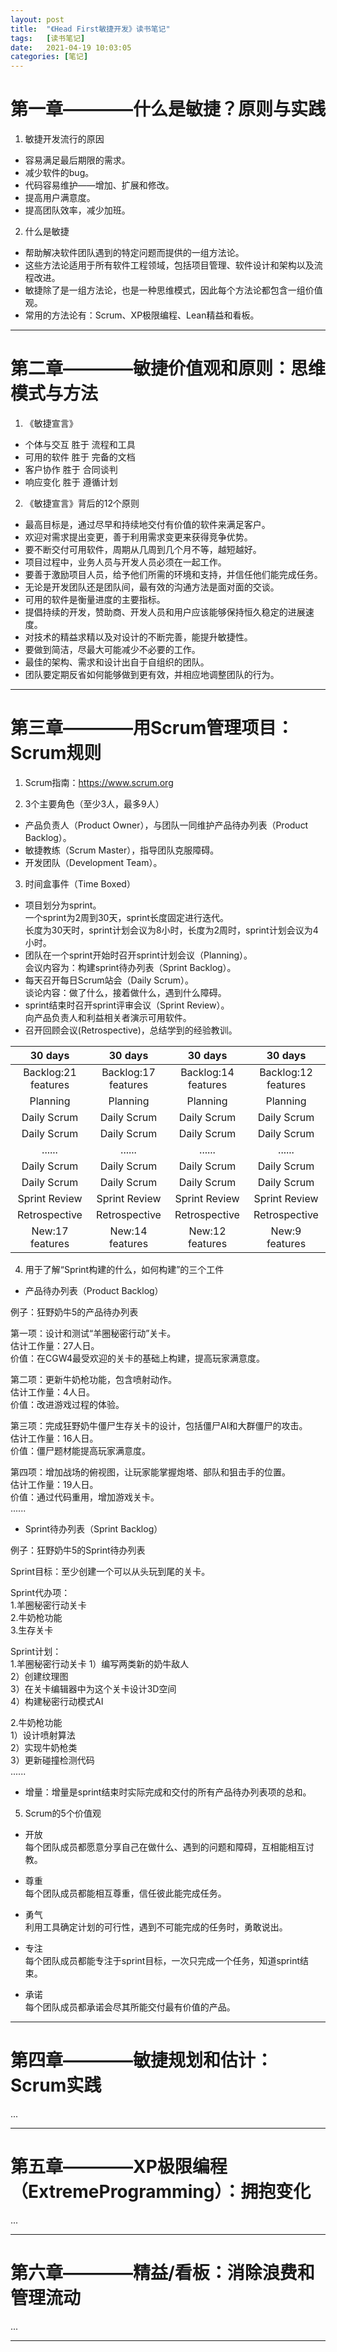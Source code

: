 ```yaml
---
layout: post
title:  "《Head First敏捷开发》读书笔记"
tags:   [读书笔记]
date:   2021-04-19 10:03:05
categories: [笔记]
---
```


# 第一章————什么是敏捷？原则与实践

1. 敏捷开发流行的原因
- 容易满足最后期限的需求。
- 减少软件的bug。
- 代码容易维护——增加、扩展和修改。
- 提高用户满意度。
- 提高团队效率，减少加班。

2. 什么是敏捷
- 帮助解决软件团队遇到的特定问题而提供的一组方法论。
- 这些方法论适用于所有软件工程领域，包括项目管理、软件设计和架构以及流程改进。
- 敏捷除了是一组方法论，也是一种思维模式，因此每个方法论都包含一组价值观。
- 常用的方法论有：Scrum、XP极限编程、Lean精益和看板。

---

# 第二章————敏捷价值观和原则：思维模式与方法

1. 《敏捷宣言》
- 个体与交互    胜于    流程和工具
- 可用的软件    胜于    完备的文档
- 客户协作      胜于    合同谈判
- 响应变化      胜于    遵循计划

2. 《敏捷宣言》背后的12个原则
- 最高目标是，通过尽早和持续地交付有价值的软件来满足客户。
- 欢迎对需求提出变更，善于利用需求变更来获得竞争优势。
- 要不断交付可用软件，周期从几周到几个月不等，越短越好。
- 项目过程中，业务人员与开发人员必须在一起工作。
- 要善于激励项目人员，给予他们所需的环境和支持，并信任他们能完成任务。
- 无论是开发团队还是团队间，最有效的沟通方法是面对面的交谈。
- 可用的软件是衡量进度的主要指标。
- 提倡持续的开发，赞助商、开发人员和用户应该能够保持恒久稳定的进展速度。
- 对技术的精益求精以及对设计的不断完善，能提升敏捷性。
- 要做到简洁，尽最大可能减少不必要的工作。
- 最佳的架构、需求和设计出自于自组织的团队。
- 团队要定期反省如何能够做到更有效，并相应地调整团队的行为。

---

# 第三章————用Scrum管理项目：Scrum规则

1. Scrum指南：https://www.scrum.org

2. 3个主要角色（至少3人，最多9人）
- 产品负责人（Product Owner），与团队一同维护产品待办列表（Product Backlog）。
- 敏捷教练（Scrum Master），指导团队克服障碍。
- 开发团队（Development Team）。

3. 时间盒事件（Time Boxed）  
- 项目划分为sprint。  
一个sprint为2周到30天，sprint长度固定进行迭代。  
长度为30天时，sprint计划会议为8小时，长度为2周时，sprint计划会议为4小时。  
- 团队在一个sprint开始时召开sprint计划会议（Planning）。  
会议内容为：构建sprint待办列表（Sprint Backlog）。
- 每天召开每日Scrum站会（Daily Scrum）。  
谈论内容：做了什么，接着做什么，遇到什么障碍。  
- sprint结束时召开sprint评审会议（Sprint Review）。  
向产品负责人和利益相关者演示可用软件。
- 召开回顾会议(Retrospective)，总结学到的经验教训。

|30 days|30 days|30 days|30 days|
|:-:|:-:|:-:|:-:|
|Backlog:21 features|Backlog:17 features|Backlog:14 features|Backlog:12 features|
|Planning|Planning|Planning|Planning|
|Daily Scrum|Daily Scrum|Daily Scrum|Daily Scrum|
|Daily Scrum|Daily Scrum|Daily Scrum|Daily Scrum|
|......|......|......|......|
|Daily Scrum|Daily Scrum|Daily Scrum|Daily Scrum|
|Daily Scrum|Daily Scrum|Daily Scrum|Daily Scrum|
|Sprint Review|Sprint Review|Sprint Review|Sprint Review|
|Retrospective|Retrospective|Retrospective|Retrospective|
|New:17 features|New:14 features|New:12 features|New:9 features|

4. 用于了解“Sprint构建的什么，如何构建”的三个工件
- 产品待办列表（Product Backlog）  

例子：狂野奶牛5的产品待办列表  

第一项：设计和测试“羊圈秘密行动”关卡。  
估计工作量：27人日。  
价值：在CGW4最受欢迎的关卡的基础上构建，提高玩家满意度。  

第二项：更新牛奶枪功能，包含喷射动作。  
估计工作量：4人日。  
价值：改进游戏过程的体验。   

第三项：完成狂野奶牛僵尸生存关卡的设计，包括僵尸AI和大群僵尸的攻击。  
估计工作量：16人日。  
价值：僵尸题材能提高玩家满意度。  

第四项：增加战场的俯视图，让玩家能掌握炮塔、部队和狙击手的位置。  
估计工作量：19人日。  
价值：通过代码重用，增加游戏关卡。  
......

- Sprint待办列表（Sprint Backlog）

例子：狂野奶牛5的Sprint待办列表    

Sprint目标：至少创建一个可以从头玩到尾的关卡。  

Sprint代办项：  
1.羊圈秘密行动关卡  
2.牛奶枪功能  
3.生存关卡  

Sprint计划：  
1.羊圈秘密行动关卡
1）编写两类新的奶牛敌人  
2）创建纹理图  
3）在关卡编辑器中为这个关卡设计3D空间  
4）构建秘密行动模式AI  

2.牛奶枪功能  
1）设计喷射算法  
2）实现牛奶枪类  
3）更新碰撞检测代码  
......

- 增量：增量是sprint结束时实际完成和交付的所有产品待办列表项的总和。

5. Scrum的5个价值观
- 开放  
每个团队成员都愿意分享自己在做什么、遇到的问题和障碍，互相能相互讨教。  

- 尊重  
每个团队成员都能相互尊重，信任彼此能完成任务。  

- 勇气  
利用工具确定计划的可行性，遇到不可能完成的任务时，勇敢说出。  

- 专注  
每个团队成员都能专注于sprint目标，一次只完成一个任务，知道sprint结束。  

- 承诺  
每个团队成员都承诺会尽其所能交付最有价值的产品。

---

# 第四章————敏捷规划和估计：Scrum实践
...

---

# 第五章————XP极限编程（ExtremeProgramming）：拥抱变化
...

---

# 第六章————精益/看板：消除浪费和管理流动
...

---
